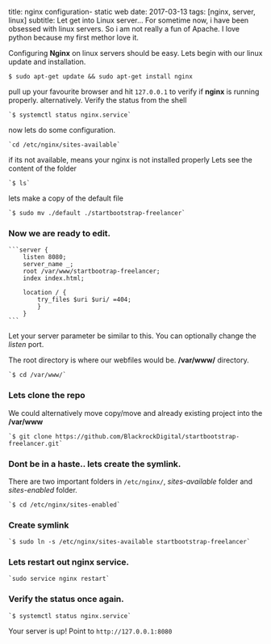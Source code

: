 title: nginx configuration- static web
date: 2017-03-13
tags: [nginx, server, linux]
subtitle: Let get into Linux server... For sometime now, i have been obsessed with linux servers. So i am not really a fun of Apache. I love python because my first methor love it.



Configuring **Nginx** on linux servers should be easy. Lets begin with our
linux update and installation.

    $ sudo apt-get update && sudo apt-get install nginx

pull up your favourite browser and hit `127.0.0.1` to verify if **nginx** is
running properly. alternatively. Verify the status from the shell

    `$ systemctl status nginx.service`

now lets do some configuration.

    `cd /etc/nginx/sites-available`

if its not available, means your nginx is not installed properly
Lets see the content of the folder

    `$ ls`

lets make a copy of the default file

    `$ sudo mv ./default ./startbootstrap-freelancer`

### Now we are ready to edit.

    ```server {
	    listen 8080;
	    server_name _;
	    root /var/www/startbootrap-freelancer;
	    index index.html;

	    location / {
            try_files $uri $uri/ =404;
            }
        }
    ```

Let your server parameter be similar to this. You can optionally change the
_listen_ port.

The root directory is where our webfiles would be. **/var/www/** directory.

    `$ cd /var/www/`

### Lets clone the repo
We could alternatively move copy/move and already existing project into the
**/var/www**

    `$ git clone https://github.com/BlackrockDigital/startbootstrap-freelancer.git`

### Dont be in a haste.. lets create the symlink.
There are two important folders in
    `/etc/nginx/`, _sites-available_ folder and _sites-enabled_ folder.

    `$ cd /etc/nginx/sites-enabled`

### Create symlink
    `$ sudo ln -s /etc/nginx/sites-available startbootstrap-freelancer`

### Lets restart out nginx service.
    `sudo service nginx restart`

### Verify the status once again.
    `$ systemctl status nginx.service`

Your server is up! Point to `http://127.0.0.1:8080`
